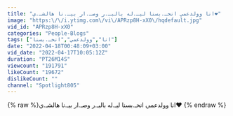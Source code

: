 ```yaml
---
title: "‏انا وولدعمي انحـ.بسنا ليـ.له بالبـ.ر وصـ.ار بيـ.نا هالشـ.ي❤️"
image: "https:\/\/i.ytimg.com\/vi\/APRzp8H-xX0\/hqdefault.jpg"
vid_id: "APRzp8H-xX0"
categories: "People-Blogs"
tags: ["‏انا","وولدعمي","انحـ.بسنا"]
date: "2022-04-18T00:48:09+03:00"
vid_date: "2022-04-17T10:05:12Z"
duration: "PT26M14S"
viewcount: "191791"
likeCount: "19672"
dislikeCount: ""
channel: "Spotlight805"
---
```

{% raw %}‏انا وولدعمي انحـ.بسنا ليـ.له بالبـ.ر وصـ.ار بيـ.نا هالشـ.ي❤️ {% endraw %}
